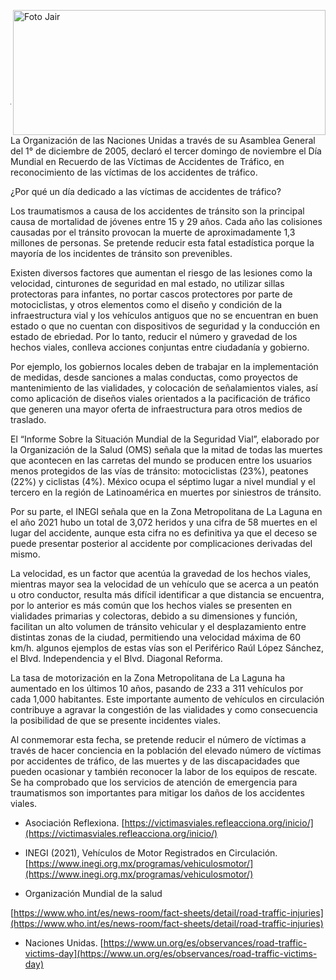 <p>
   <a title="ir a Otras Publicaciones" href="http://www.trcimplan.gob.mx/autores/jair-miramontes-chavez.html"><img class="img-responsive contenido-imagen" src="../imagenes/128/arq-jair-miramontes-chavez-top2.png" align="right" alt="Foto Jair" width="500" height="200"></a>

</p>

</br></br></br></br></br></br></br></br>

---

La Organización de las Naciones Unidas a través de su Asamblea General del 1° de diciembre de 2005, declaró el tercer domingo de noviembre el Día Mundial en Recuerdo de las Víctimas de Accidentes de Tráfico, en reconocimiento de las víctimas de los accidentes de tráfico.

¿Por qué un día dedicado a las víctimas de accidentes de tráfico?

Los traumatismos a causa de los accidentes de tránsito son la principal causa de mortalidad de jóvenes entre 15 y 29 años. Cada año las colisiones causadas por el tránsito provocan la muerte de aproximadamente 1,3 millones de personas. Se pretende reducir esta fatal estadística porque la mayoría de los incidentes de tránsito son prevenibles.

Existen diversos factores que aumentan el riesgo de las lesiones como la velocidad, cinturones de seguridad en mal estado, no utilizar sillas protectoras para infantes, no portar cascos protectores por parte de motociclistas, y otros elementos como el diseño y condición de la infraestructura vial  y los vehículos antiguos que no se encuentran en buen estado o que no cuentan con dispositivos de seguridad y la conducción en estado de ebriedad. Por lo tanto, reducir el número y gravedad de los hechos viales, conlleva acciones conjuntas entre ciudadanía y gobierno.

Por ejemplo, los gobiernos locales deben de trabajar en la implementación de medidas, desde sanciones a malas conductas, como proyectos de mantenimiento de las vialidades, y colocación de señalamientos viales, así como aplicación de diseños viales orientados a la pacificación de tráfico que generen una mayor oferta de infraestructura para otros medios de traslado.

El “Informe Sobre la Situación Mundial de la Seguridad Vial”, elaborado por la Organización de la Salud (OMS) señala que la mitad de todas las muertes que acontecen en las carretas del mundo se producen entre los usuarios menos protegidos de las vías de tránsito:  motociclistas (23%), peatones (22%) y ciclistas (4%).
México ocupa el séptimo lugar a nivel mundial y el tercero en la región de Latinoamérica en muertes por siniestros de tránsito.

Por su parte, el INEGI señala que en la Zona Metropolitana de La Laguna en el año 2021 hubo un total de 3,072 heridos y una cifra de 58 muertes en el lugar del accidente, aunque esta cifra no es definitiva ya que el deceso se puede presentar posterior al accidente por complicaciones derivadas del mismo.

La velocidad, es un factor que acentúa la gravedad de los hechos viales, mientras mayor sea la velocidad de un vehículo que se acerca a un peatón u otro conductor, resulta más difícil identificar a que distancia se encuentra, por lo anterior es más común que los hechos viales se presenten en vialidades primarias y colectoras, debido a su dimensiones y función, facilitan un alto volumen de tránsito vehicular y el desplazamiento entre distintas zonas de la ciudad, permitiendo una velocidad máxima de 60 km/h. algunos ejemplos de estas vías son el Periférico Raúl López Sánchez, el Blvd. Independencia y el Blvd. Diagonal Reforma.

La tasa de motorización en la Zona Metropolitana de La Laguna ha aumentado en los últimos 10 años, pasando de 233 a 311 vehículos por cada 1,000 habitantes. Este importante aumento de vehículos en circulación contribuye a agravar la congestión de las vialidades y como consecuencia la posibilidad de que se presente incidentes viales.

Al conmemorar esta fecha, se pretende reducir el número de víctimas a través de hacer conciencia en la población del elevado número de víctimas por accidentes de tráfico, de las muertes y de las discapacidades que pueden ocasionar y también reconocer la labor de los equipos de rescate. Se ha comprobado que los servicios de atención de emergencia para traumatismos son importantes para mitigar los daños de los accidentes viales.

- Asociación Reflexiona. [https://victimasviales.refleacciona.org/inicio/](https://victimasviales.refleacciona.org/inicio/)

- INEGI (2021), Vehículos de Motor Registrados en Circulación. [https://www.inegi.org.mx/programas/vehiculosmotor/](https://www.inegi.org.mx/programas/vehiculosmotor/)

- Organización Mundial de la salud

[https://www.who.int/es/news-room/fact-sheets/detail/road-traffic-injuries](https://www.who.int/es/news-room/fact-sheets/detail/road-traffic-injuries)

- Naciones Unidas. [https://www.un.org/es/observances/road-traffic-victims-day](https://www.un.org/es/observances/road-traffic-victims-day)
